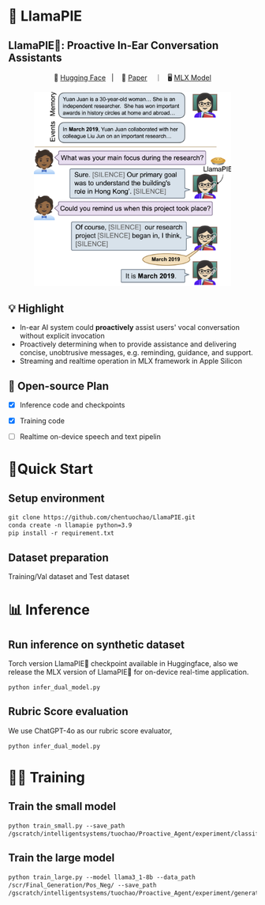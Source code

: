 # 🥧 LlamaPIE
## LlamaPIE🥧: Proactive In-Ear  Conversation  Assistants

<p align="center">
        🤗 <a href="https://huggingface.co/">Hugging Face</a>&nbsp&nbsp | &nbsp&nbsp 📑 <a href="https://arxiv.org/abs/xxx">Paper</a> &nbsp&nbsp ｜ &nbsp&nbsp🖥️ <a href="https://huggingface.co">MLX Model</a>
</p>

<p align="center">
    <img src="img/llamapie.png" width="400"/>
<p>

## 💡 Highlight
* In-ear AI system could **proactively** assist users' vocal conversation without explicit invocation
* Proactively determining when to provide assistance and delivering concise, unobtrusive messages, e.g. reminding, guidance, and support.
* Streaming and realtime operation in MLX framework in Apple Silicon

## 📑 Open-source Plan

- [x] Inference code and checkpoints
- [x] Training code
- [ ] Realtime on-device speech and text pipelin


# 🔧Quick Start
## Setup environment
```
git clone https://github.com/chentuochao/LlamaPIE.git
conda create -n llamapie python=3.9
pip install -r requirement.txt
```
## Dataset preparation
Training/Val dataset and Test dataset

# 📊 Inference
## Run inference on synthetic dataset
Torch version LlamaPIE🥧 checkpoint available in Huggingface, also we release the MLX version of LlamaPIE🥧 for on-device real-time application. 
```
python infer_dual_model.py
```
## Rubric Score evaluation
We use ChatGPT-4o as our rubric score evaluator,
```
python infer_dual_model.py
```

# 🏋️‍♂️ Training
## Train the small model
```
python train_small.py --save_path /gscratch/intelligentsystems/tuochao/Proactive_Agent/experiment/classifier_4data_whisper_aware
```

## Train the large model
```
python train_large.py --model llama3_1-8b --data_path /scr/Final_Generation/Pos_Neg/ --save_path /gscratch/intelligentsystems/tuochao/Proactive_Agent/experiment/generator_3data
```
